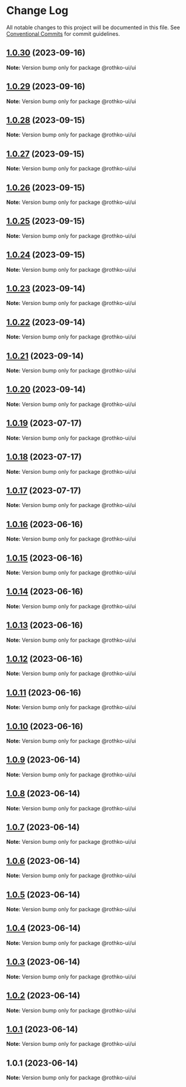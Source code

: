 # Change Log

All notable changes to this project will be documented in this file.
See [Conventional Commits](https://conventionalcommits.org) for commit guidelines.

## [1.0.30](https://github.com/rothko-ui/rothko-ui/compare/@rothko-ui/ui@1.0.29...@rothko-ui/ui@1.0.30) (2023-09-16)

**Note:** Version bump only for package @rothko-ui/ui





## [1.0.29](https://github.com/rothko-ui/rothko-ui/compare/@rothko-ui/ui@1.0.28...@rothko-ui/ui@1.0.29) (2023-09-16)

**Note:** Version bump only for package @rothko-ui/ui





## [1.0.28](https://github.com/rothko-ui/rothko-ui/compare/@rothko-ui/ui@1.0.27...@rothko-ui/ui@1.0.28) (2023-09-15)

**Note:** Version bump only for package @rothko-ui/ui





## [1.0.27](https://github.com/rothko-ui/rothko-ui/compare/@rothko-ui/ui@1.0.26...@rothko-ui/ui@1.0.27) (2023-09-15)

**Note:** Version bump only for package @rothko-ui/ui





## [1.0.26](https://github.com/rothko-ui/rothko-ui/compare/@rothko-ui/ui@1.0.25...@rothko-ui/ui@1.0.26) (2023-09-15)

**Note:** Version bump only for package @rothko-ui/ui





## [1.0.25](https://github.com/rothko-ui/rothko-ui/compare/@rothko-ui/ui@1.0.24...@rothko-ui/ui@1.0.25) (2023-09-15)

**Note:** Version bump only for package @rothko-ui/ui





## [1.0.24](https://github.com/rothko-ui/rothko-ui/compare/@rothko-ui/ui@1.0.23...@rothko-ui/ui@1.0.24) (2023-09-15)

**Note:** Version bump only for package @rothko-ui/ui





## [1.0.23](https://github.com/rothko-ui/rothko-ui/compare/@rothko-ui/ui@1.0.22...@rothko-ui/ui@1.0.23) (2023-09-14)

**Note:** Version bump only for package @rothko-ui/ui





## [1.0.22](https://github.com/rothko-ui/rothko-ui/compare/@rothko-ui/ui@1.0.21...@rothko-ui/ui@1.0.22) (2023-09-14)

**Note:** Version bump only for package @rothko-ui/ui





## [1.0.21](https://github.com/rothko-ui/rothko-ui/compare/@rothko-ui/ui@1.0.20...@rothko-ui/ui@1.0.21) (2023-09-14)

**Note:** Version bump only for package @rothko-ui/ui





## [1.0.20](https://github.com/rothko-ui/rothko-ui/compare/@rothko-ui/ui@1.0.19...@rothko-ui/ui@1.0.20) (2023-09-14)

**Note:** Version bump only for package @rothko-ui/ui





## [1.0.19](https://github.com/rothko-ui/rothko-ui/compare/@rothko-ui/ui@1.0.18...@rothko-ui/ui@1.0.19) (2023-07-17)

**Note:** Version bump only for package @rothko-ui/ui

## [1.0.18](https://github.com/rothko-ui/rothko-ui/compare/@rothko-ui/ui@1.0.17...@rothko-ui/ui@1.0.18) (2023-07-17)

**Note:** Version bump only for package @rothko-ui/ui

## [1.0.17](https://github.com/rothko-ui/rothko-ui/compare/@rothko-ui/ui@1.0.16...@rothko-ui/ui@1.0.17) (2023-07-17)

**Note:** Version bump only for package @rothko-ui/ui

## [1.0.16](https://github.com/rothko-ui/rothko-ui/compare/@rothko-ui/ui@1.0.15...@rothko-ui/ui@1.0.16) (2023-06-16)

**Note:** Version bump only for package @rothko-ui/ui

## [1.0.15](https://github.com/rothko-ui/rothko-ui/compare/@rothko-ui/ui@1.0.14...@rothko-ui/ui@1.0.15) (2023-06-16)

**Note:** Version bump only for package @rothko-ui/ui

## [1.0.14](https://github.com/rothko-ui/rothko-ui/compare/@rothko-ui/ui@1.0.13...@rothko-ui/ui@1.0.14) (2023-06-16)

**Note:** Version bump only for package @rothko-ui/ui

## [1.0.13](https://github.com/rothko-ui/rothko-ui/compare/@rothko-ui/ui@1.0.12...@rothko-ui/ui@1.0.13) (2023-06-16)

**Note:** Version bump only for package @rothko-ui/ui

## [1.0.12](https://github.com/rothko-ui/rothko-ui/compare/@rothko-ui/ui@1.0.11...@rothko-ui/ui@1.0.12) (2023-06-16)

**Note:** Version bump only for package @rothko-ui/ui

## [1.0.11](https://github.com/rothko-ui/rothko-ui/compare/@rothko-ui/ui@1.0.10...@rothko-ui/ui@1.0.11) (2023-06-16)

**Note:** Version bump only for package @rothko-ui/ui

## [1.0.10](https://github.com/rothko-ui/rothko-ui/compare/@rothko-ui/ui@1.0.9...@rothko-ui/ui@1.0.10) (2023-06-16)

**Note:** Version bump only for package @rothko-ui/ui

## [1.0.9](https://github.com/rothko-ui/rothko-ui/compare/@rothko-ui/ui@1.0.8...@rothko-ui/ui@1.0.9) (2023-06-14)

**Note:** Version bump only for package @rothko-ui/ui

## [1.0.8](https://github.com/rothko-ui/rothko-ui/compare/@rothko-ui/ui@1.0.7...@rothko-ui/ui@1.0.8) (2023-06-14)

**Note:** Version bump only for package @rothko-ui/ui

## [1.0.7](https://github.com/rothko-ui/rothko-ui/compare/@rothko-ui/ui@1.0.6...@rothko-ui/ui@1.0.7) (2023-06-14)

**Note:** Version bump only for package @rothko-ui/ui

## [1.0.6](https://github.com/luxo-ai/rothko-ui/compare/@rothko-ui/ui@1.0.5...@rothko-ui/ui@1.0.6) (2023-06-14)

**Note:** Version bump only for package @rothko-ui/ui

## [1.0.5](https://github.com/luxo-ai/rothko-ui/compare/@rothko-ui/ui@1.0.4...@rothko-ui/ui@1.0.5) (2023-06-14)

**Note:** Version bump only for package @rothko-ui/ui

## [1.0.4](https://github.com/luxo-ai/rothko-ui/compare/@rothko-ui/ui@1.0.3...@rothko-ui/ui@1.0.4) (2023-06-14)

**Note:** Version bump only for package @rothko-ui/ui

## [1.0.3](https://github.com/luxo-ai/rothko-ui/compare/@rothko-ui/ui@1.0.2...@rothko-ui/ui@1.0.3) (2023-06-14)

**Note:** Version bump only for package @rothko-ui/ui

## [1.0.2](https://github.com/luxo-ai/rothko-ui/compare/@rothko-ui/ui@1.0.1...@rothko-ui/ui@1.0.2) (2023-06-14)

**Note:** Version bump only for package @rothko-ui/ui

## [1.0.1](https://github.com/luxo-ai/rothko-ui/compare/@rothko-ui/ui@1.0.1...@rothko-ui/ui@1.0.1) (2023-06-14)

**Note:** Version bump only for package @rothko-ui/ui

## 1.0.1 (2023-06-14)

**Note:** Version bump only for package @rothko-ui/ui
